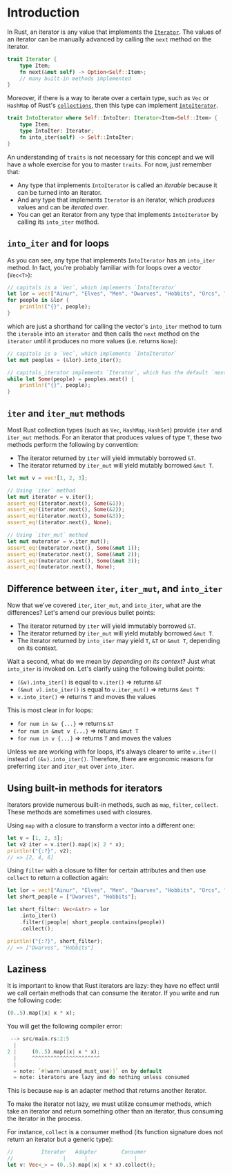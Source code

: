 # Introduction

In Rust, an iterator is any value that implements the [`Iterator`](https://doc.rust-lang.org/stable/std/iter/trait.Iterator.html).
The values of an iterator can be manually advanced by calling the `next` method on the iterator.

```rust
trait Iterator {
    type Item;
    fn next(&mut self) -> Option<Self::Item>;
    // many built-in methods implemented
}
```

Moreover, if there is a way to iterate over a certain type,
such as `Vec` or `HashMap` of Rust's [`collections`](https://doc.rust-lang.org/std/collections/index.html),
then this type can implement [`IntoIterator`](https://doc.rust-lang.org/std/iter/trait.IntoIterator.html).

```rust
trait IntoIterator where Self::IntoIter: Iterator<Item=Self::Item> {
    type Item;
    type IntoIter: Iterator;
    fn into_iter(self) -> Self::IntoIter;
}
```

An understanding of `traits` is not necessary for this concept and we will have a whole exercise for you to master `traits`.
For now, just remember that:

- Any type that implements `IntoIterator` is called an _iterable_ because it can be turned into an iterator.
- And any type that implements `Iterator` is an iterator, which _produces_ values and can be _iterated over_.
- You can get an iterator from any type that implements `IntoIterator` by calling its `into_iter` method.

## `into_iter` and for loops

As you can see, any type that implements `IntoIterator` has an `into_iter` method.
In fact, you're probably familiar with for loops over a vector (`Vec<T>`):

```rust
// capitals is a `Vec`, which implements `IntoIterator`
let lor = vec!["Ainur", "Elves", "Men", "Dwarves", "Hobbits", "Orcs", "Dragons"];
for people in &lor {
    println!("{}", people);
}
```

which are just a shorthand for calling the vector's `into_iter` method to turn the `iterable` into an `iterator`
and then calls the `next` method on the `iterator` until it produces no more values (i.e. returns `None`):

```rust
// capitals is a `Vec`, which implements `IntoIterator`
let mut peoples = (&lor).into_iter();

// capitals_iterator implements `Iterator`, which has the default `next` method
while let Some(people) = peoples.next() {
    println!("{}", people);
}
```

## `iter` and `iter_mut` methods

Most Rust collection types (such as `Vec`, `HashMap`, `HashSet`) provide `iter` and `iter_mut` methods.
For an iterator that produces values of type `T`, these two methods perform the following by convention:

- The iterator returned by `iter` will yield immutably borrowed `&T`.
- The iterator returned by `iter_mut` will yield mutably borrowed `&mut T`.

```rust
let mut v = vec![1, 2, 3];

// Using `iter` method
let mut iterator = v.iter();
assert_eq!(iterator.next(), Some(&1));
assert_eq!(iterator.next(), Some(&2));
assert_eq!(iterator.next(), Some(&3));
assert_eq!(iterator.next(), None);

// Using `iter_mut` method
let mut muterator = v.iter_mut();
assert_eq!(muterator.next(), Some(&mut 1));
assert_eq!(muterator.next(), Some(&mut 2));
assert_eq!(muterator.next(), Some(&mut 3));
assert_eq!(muterator.next(), None);
```

## Difference between `iter`, `iter_mut`, and `into_iter`

Now that we've covered `iter`, `iter_mut`, and `into_iter`, what are the differences?
Let's amend our previous bullet points:

- The iterator returned by `iter` will yield immutably borrowed `&T`.
- The iterator returned by `iter_mut` will yield mutably borrowed `&mut T`.
- The iterator returned by `into_iter` may yield `T`, `&T` or `&mut T`, depending on its context.

Wait a second, what do we mean by _depending on its context_?
Just what `into_iter` is invoked on.
Let's clarify using the following bullet points:

- `(&v).into_iter()` is equal to `v.iter()` => returns `&T`
- `(&mut v).into_iter()` is equal to `v.iter_mut()` => returns `&mut T`
- `v.into_iter()` => returns `T` and moves the values

This is most clear in for loops:

- `for num in &v {...}` => returns `&T`
- `for num in &mut v {...}` => returns `&mut T`
- `for num in v {...}` => returns `T` and moves the values

Unless we are working with for loops, it's always clearer to write `v.iter()` instead of `(&v).into_iter()`.
Therefore, there are ergonomic reasons for preferring `iter` and `iter_mut` over `into_iter`.

## Using built-in methods for iterators

Iterators provide numerous built-in methods, such as `map`, `filter`, `collect`.
These methods are sometimes used with closures.

Using `map` with a closure to transform a vector into a different one:

```rust
let v = [1, 2, 3];
let v2 iter = v.iter().map(|x| 2 * x);
println!("{:?}", v2);
// => [2, 4, 6]
```

Using `filter` with a closure to filter for certain attributes and then use `collect` to return a collection again:

```rust
let lor = vec!["Ainur", "Elves", "Men", "Dwarves", "Hobbits", "Orcs", "Dragons"];
let short_people = ["Dwarves", "Hobbits"];

let short_filter: Vec<&str> = lor
    .into_iter()
    .filter(|people| short_people.contains(people))
    .collect();

println!("{:?}", short_filter);
// => ["Dwarves", "Hobbits"]
```

## Laziness

It is important to know that Rust iterators are lazy:
they have no effect until we call certain methods that can consume the iterator.
If you write and run the following code:

```rust
(0..5).map(|x| x * x);
```

You will get the following compiler error:

```rust
 --> src/main.rs:2:5
  |
2 |     (0..5).map(|x| x * x);
  |     ^^^^^^^^^^^^^^^^^^^^^^
  |
  = note: `#[warn(unused_must_use)]` on by default
  = note: iterators are lazy and do nothing unless consumed
```

This is because `map` is an adapter method that returns another iterator.

To make the iterator not lazy, we must utilize consumer methods, which take an iterator and return something other than an iterator,
thus consuming the iterator in the process.

For instance, `collect` is a consumer method (its function signature does not return an iterator but a generic type):

```rust
//         Iterator   Adaptor        Consumer
//                |      |               |
let v: Vec<_> = (0..5).map(|x| x * x).collect();
```
